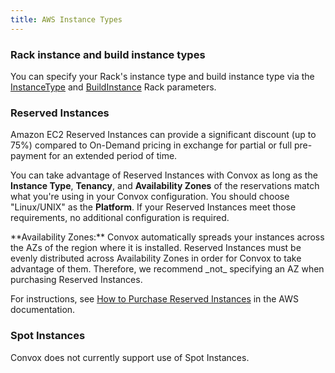 ```yaml
---
title: AWS Instance Types
---
```


### Rack instance and build instance types

You can specify your Rack's instance type and build instance type via the [InstanceType](/docs/rack-parameters#instancetype) and [BuildInstance](/docs/rack-parameters#buildinstance) Rack parameters.

### Reserved Instances

Amazon EC2 Reserved Instances can provide a significant discount (up to 75%) compared to On-Demand pricing in exchange for partial or full pre-payment for an extended period of time.

You can take advantage of Reserved Instances with Convox as long as the **Instance Type**, **Tenancy**, and **Availability Zones** of the reservations match what you're using in your Convox configuration. You should choose "Linux/UNIX" as the **Platform**. If your Reserved Instances meet those requirements, no additional configuration is required.

<div class="block-callout block-show-callout type-info" markdown="1">
**Availability Zones:** Convox automatically spreads your instances across the AZs of the region where it is installed. Reserved Instances must be evenly distributed across Availability Zones in order for Convox to take advantage of them. Therefore, we recommend _not_ specifying an AZ when purchasing Reserved Instances.
</div>

For instructions, see [How to Purchase Reserved Instances](https://aws.amazon.com/ec2/pricing/reserved-instances/buyer/) in the AWS documentation.

### Spot Instances

Convox does not currently support use of Spot Instances.
